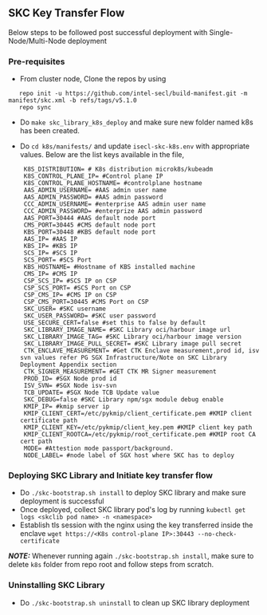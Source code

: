 ## SKC Key Transfer Flow

Below steps to be followed post successful deployment with Single-Node/Multi-Node deployment

### Pre-requisites

* From cluster node, Clone the repos by using
```
   repo init -u https://github.com/intel-secl/build-manifest.git -m manifest/skc.xml -b refs/tags/v5.1.0
   repo sync
```  

* Do `make skc_library_k8s_deploy` and make sure new folder named k8s has been created.

* Do `cd k8s/manifests/` and update `isecl-skc-k8s.env` with appropriate values. Below are the list keys available in the file,

  ```
   K8S_DISTRIBUTION= # K8s distribution microk8s/kubeadm
   K8S_CONTROL_PLANE_IP= #Control plane IP
   K8S_CONTROL_PLANE_HOSTNAME= #controlplane hostname
   AAS_ADMIN_USERNAME= #AAS admin user name
   AAS_ADMIN_PASSWORD= #AAS admin password
   CCC_ADMIN_USERNAME= #enterprise AAS admin user name
   CCC_ADMIN_PASSWORD= #enterprize AAS admin password
   AAS_PORT=30444 #AAS default node port
   CMS_PORT=30445 #CMS default node port
   KBS_PORT=30448 #KBS default node port
   AAS_IP= #AAS IP
   KBS_IP= #KBS IP
   SCS_IP= #SCS IP
   SCS_PORT= #SCS Port
   KBS_HOSTNAME= #Hostname of KBS installed machine
   CMS_IP= #CMS IP
   CSP_SCS_IP= #SCS IP on CSP
   CSP_SCS_PORT= #SCS Port on CSP
   CSP_CMS_IP= #CMS IP on CSP
   CSP_CMS_PORT=30445 #CMS Port on CSP
   SKC_USER= #SKC username
   SKC_USER_PASSWORD= #SKC user password
   USE_SECURE_CERT=false #set this to false by default
   SKC_LIBRARY_IMAGE_NAME= #SKC Library oci/harbour image url
   SKC_LIBRARY_IMAGE_TAG= #SKC Library oci/harbour image version
   SKC_LIBRARY_IMAGE_PULL_SECRET= #SKC Library image pull secret
   CTK_ENCLAVE_MEASUREMENT= #Get CTK Enclave measurement,prod id, isv svn values refer PG SGX Infrastructure/Note on SKC Library Deployment Appendix section
   CTK_SIGNER_MEASUREMENT= #GET CTK MR Signer measurement
   PROD_ID= #SGX Node prod id
   ISV_SVN= #SGX Node isv-svn
   TCB_UPDATE= #SGX Node TCB Update value
   SKC_DEBUG=false #SKC Library npm/sgx module debug enable
   KMIP_IP= #kmip server ip
   KMIP_CLIENT_CERT=/etc/pykmip/client_certificate.pem #KMIP client certificate path
   KMIP_CLIENT_KEY=/etc/pykmip/client_key.pem #KMIP client key path
   KMIP_CLIENT_ROOTCA=/etc/pykmip/root_certificate.pem #KMIP root CA cert path
   MODE= #Attestion mode passport/background.
   NODE_LABEL= #node label of SGX host where SKC has to deploy
  ```

### Deploying SKC Library and Initiate key transfer flow

  * Do `./skc-bootstrap.sh install` to deploy SKC library and make sure deployment is successful
  * Once deployed, collect SKC library pod's log by running `kubectl get logs <skclib pod name> -n <namespace>`
  * Establish tls session with the nginx using the key transferred inside the enclave `wget https://<K8s control-plane IP>:30443 --no-check-certificate`

**_NOTE:_** 
Whenever running again `./skc-bootstrap.sh install`, make sure to delete `k8s` folder from repo root and follow steps from scratch.

### Uninstalling SKC Library
  
  * Do `./skc-bootstrap.sh uninstall` to clean up SKC library deployment

```
